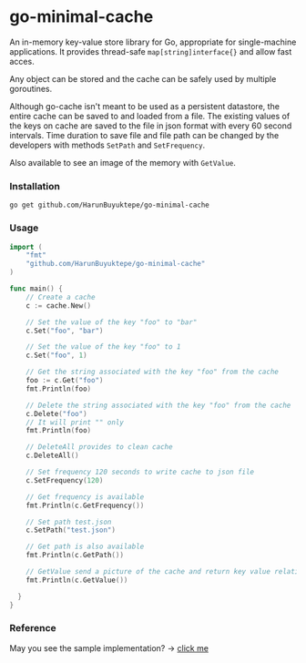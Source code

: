 # go-minimal-cache
An in-memory key-value store library for Go, appropriate for single-machine applications. It provides thread-safe `map[string]interface{}` and allow fast acces.

Any object can be stored and the cache can be safely used by multiple goroutines.

Although go-cache isn't meant to be used as a persistent datastore, the entire
cache can be saved to and loaded from a file. The existing values of the keys on cache 
are saved to the file in json format with every 60 second intervals. Time duration to save 
file and file path can be changed by the developers with methods `SetPath` and `SetFrequency`.

Also available to see an image of the memory with `GetValue`.

### Installation

`go get github.com/HarunBuyuktepe/go-minimal-cache`

### Usage

```go
import (
    "fmt"
    "github.com/HarunBuyuktepe/go-minimal-cache"
)

func main() {
    // Create a cache 
    c := cache.New()

    // Set the value of the key "foo" to "bar"
    c.Set("foo", "bar")

    // Set the value of the key "foo" to 1
    c.Set("foo", 1)

    // Get the string associated with the key "foo" from the cache
    foo := c.Get("foo")
    fmt.Println(foo)

    // Delete the string associated with the key "foo" from the cache
    c.Delete("foo")
    // It will print "" only
    fmt.Println(foo)

    // DeleteAll provides to clean cache
    c.DeleteAll()

    // Set frequency 120 seconds to write cache to json file
    c.SetFrequency(120)

    // Get frequency is available
    fmt.Println(c.GetFrequency())

    // Set path test.json
    c.SetPath("test.json")

    // Get path is also available
    fmt.Println(c.GetPath())

    // GetValue send a picture of the cache and return key value relation with json formatted 
    fmt.Println(c.GetValue())

  }
}
```

### Reference

May you see the sample implementation? -> [click me](https://github.com/HarunBuyuktepe/go-restapi-cache)

